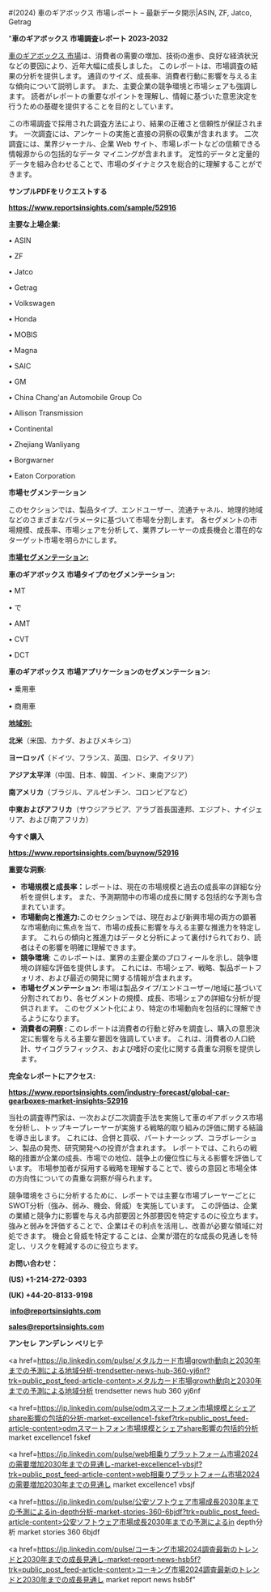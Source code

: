 #(2024) 車のギアボックス 市場レポート – 最新データ開示|ASIN, ZF, Jatco, Getrag

"<strong>車のギアボックス 市場調査レポート 2023-2032</strong>

<a href=https://www.reportsinsights.com/sample/52916>車のギアボックス 市場</a>は、消費者の需要の増加、技術の進歩、良好な経済状況などの要因により、近年大幅に成長しました。 このレポートは、市場調査の結果の分析を提供します。 通貨のサイズ、成長率、消費者行動に影響を与える主な傾向について説明します。 また、主要企業の競争環境と市場シェアも強調します。 読者がレポートの重要なポイントを理解し、情報に基づいた意思決定を行うための基礎を提供することを目的としています。

この市場調査で採用された調査方法により、結果の正確さと信頼性が保証されます。 一次調査には、アンケートの実施と直接の洞察の収集が含まれます。 二次調査には、業界ジャーナル、企業 Web サイト、市場レポートなどの信頼できる情報源からの包括的なデータ マイニングが含まれます。 定性的データと定量的データを組み合わせることで、市場のダイナミクスを総合的に理解することができます。

<strong><b>サンプルPDFをリクエストする</b></strong>

<a href=https://www.reportsinsights.com/sample/52916><strong><u>https://www.reportsinsights.com/sample/52916</u></strong></a>

<strong>主要な上場企業:</strong>

• ASIN

• ZF

• Jatco

• Getrag

• Volkswagen

• Honda

• MOBIS

• Magna

• SAIC

• GM

• China Chang'an Automobile Group Co

• Allison Transmission

• Continental

• Zhejiang Wanliyang

• Borgwarner

• Eaton Corporation

<strong>市場セグメンテーション</strong>

このセクションでは、製品タイプ、エンドユーザー、流通チャネル、地理的地域などのさまざまなパラメータに基づいて市場を分割します。 各セグメントの市場規模、成長率、市場シェアを分析して、業界プレーヤーの成長機会と潜在的なターゲット市場を明らかにします。

<strong><u>市場セグメンテーション</u></strong><strong><u>:</u></strong>

<strong>車のギアボックス 市場タイプのセグメンテーション:</strong>

• MT

• で

• AMT

• CVT

• DCT

<strong>車のギアボックス 市場アプリケーションのセグメンテーション:</strong>

• 乗用車

• 商用車

<strong><u>地域別</u></strong><strong><u>:</u></strong>

<strong>北米</strong>（米国、カナダ、およびメキシコ）

<strong>ヨーロッパ</strong>（ドイツ、フランス、英国、ロシア、イタリア）

<strong>アジア太平洋</strong>（中国、日本、韓国、インド、東南アジア）

<strong>南アメリカ</strong>（ブラジル、アルゼンチン、コロンビアなど）

<strong>中東およびアフリカ</strong>（サウジアラビア、アラブ首長国連邦、エジプト、ナイジェリア、および南アフリカ）

<strong>今すぐ購入</strong>

<a href=https://www.reportsinsights.com/buynow/52916><strong><u>https://www.reportsinsights.com/buynow/52916</u></strong></a>

<strong>重要な洞察:</strong>
<ul>
  <li><strong>市場規模と成長率：</strong>レポートは、現在の市場規模と過去の成長率の詳細な分析を提供します。 また、予測期間中の市場の成長に関する包括的な予測も含まれています。</li>
  <li><strong>市場動向と推進力:</strong>このセクションでは、現在および新興市場の両方の顕著な市場動向に焦点を当て、市場の成長に影響を与える主要な推進力を特定します。 これらの傾向と推進力はデータと分析によって裏付けられており、読者はその影響を明確に理解できます。</li>
  <li><strong>競争環境</strong>: このレポートは、業界の主要企業のプロフィールを示し、競争環境の詳細な評価を提供します。 これには、市場シェア、戦略、製品ポートフォリオ、および最近の開発に関する情報が含まれます。</li>
  <li><strong>市場セグメンテーション: </strong>市場は製品タイプ/エンドユーザー/地域に基づいて分割されており、各セグメントの規模、成長、市場シェアの詳細な分析が提供されます。 このセグメント化により、特定の市場動向を包括的に理解できるようになります。</li>
  <li><strong>消費者の洞察 : </strong>このレポートは消費者の行動と好みを調査し、購入の意思決定に影響を与える主要な要因を強調しています。 これは、消費者の人口統計、サイコグラフィックス、および嗜好の変化に関する貴重な洞察を提供します。</li>
</ul>
<strong>完全なレポートにアクセス:</strong>

<a href=https://www.reportsinsights.com/industry-forecast/global-car-gearboxes-market-insights-52916><strong><u><b>https://www.reportsinsights.com/industry-forecast/global-car-gearboxes-market-insights-52916</b></u></strong></a>

当社の調査専門家は、一次および二次調査手法を実施して車のギアボックス市場を分析し、トップキープレーヤーが実施する戦略的取り組みの評価に関する結論を導き出します。 これには、合併と買収、パートナーシップ、コラボレーション、製品の発売、研究開発への投資が含まれます。 レポートでは、これらの戦略的措置が企業の成長、市場での地位、競争上の優位性に与える影響を評価しています。 市場参加者が採用する戦略を理解することで、彼らの意図と市場全体の方向性についての貴重な洞察が得られます。

競争環境をさらに分析するために、レポートでは主要な市場プレーヤーごとにSWOT分析（強み、弱み、機会、脅威）を実施しています。 この評価は、企業の業績と競争力に影響を与える内部要因と外部要因を特定するのに役立ちます。 強みと弱みを評価することで、企業はその利点を活用し、改善が必要な領域に対処できます。 機会と脅威を特定することは、企業が潜在的な成長の見通しを特定し、リスクを軽減するのに役立ちます。

<strong>お問い合わせ：</strong>

<strong>(US) +1-214-272-0393</strong>

<strong>(UK) +44-20-8133-9198</strong>

<strong> </strong><a href=info@reportsinsights.com><strong><u>info@reportsinsights.com</u></strong></a>

<a href=sales@reportsinsights.com><strong><u>sales@reportsinsights.com</u></strong></a>

<strong>アンセレ アンデレン ベリヒテ</strong>

<a href=https://jp.linkedin.com/pulse/メタルカード市場growth動向と2030年までの予測による地域分析-trendsetter-news-hub-360-yj6nf?trk=public_post_feed-article-content>メタルカード市場growth動向と2030年までの予測による地域分析 trendsetter news hub 360 yj6nf</a>

<a href=https://jp.linkedin.com/pulse/odmスマートフォン市場規模とシェアshare影響の包括的分析-market-excellence1-fskef?trk=public_post_feed-article-content>odmスマートフォン市場規模とシェアshare影響の包括的分析 market excellence1 fskef</a>

<a href=https://jp.linkedin.com/pulse/web相乗りプラットフォーム市場2024の需要増加2030年までの見通し-market-excellence1-vbsjf?trk=public_post_feed-article-content>web相乗りプラットフォーム市場2024の需要増加2030年までの見通し market excellence1 vbsjf</a>

<a href=https://jp.linkedin.com/pulse/公安ソフトウェア市場成長2030年までの予測によるin-depth分析-market-stories-360-6bjdf?trk=public_post_feed-article-content>公安ソフトウェア市場成長2030年までの予測によるin depth分析 market stories 360 6bjdf</a>

<a href=https://jp.linkedin.com/pulse/コーキング市場2024調査最新のトレンドと2030年までの成長見通し-market-report-news-hsb5f?trk=public_post_feed-article-content>コーキング市場2024調査最新のトレンドと2030年までの成長見通し market report news hsb5f</a>"
